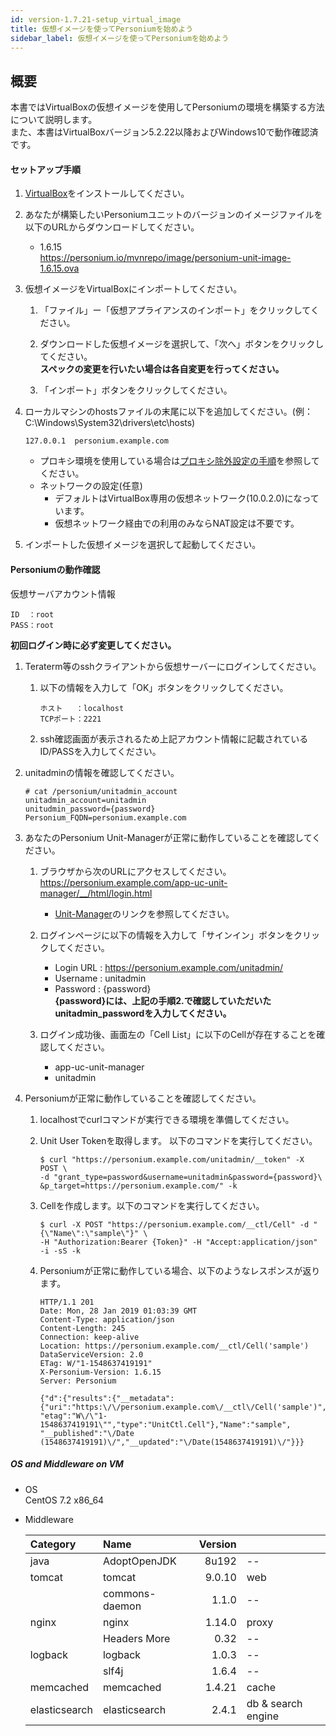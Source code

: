 ```yaml
---
id: version-1.7.21-setup_virtual_image
title: 仮想イメージを使ってPersoniumを始めよう
sidebar_label: 仮想イメージを使ってPersoniumを始めよう
---
```


概要
----

本書ではVirtualBoxの仮想イメージを使用してPersoniuｍの環境を構築する方法について説明します。  
また、本書はVirtualBoxバージョン5.2.22以降およびWindows10で動作確認済です。

#### セットアップ手順

1. [VirtualBox](https://www.virtualbox.org/wiki/Downloads)をインストールしてください。  

1. あなたが構築したいPersoniumユニットのバージョンのイメージファイルを
   以下のURLからダウンロードしてください。 

   * 1.6.15  
     https://personium.io/mvnrepo/image/personium-unit-image-1.6.15.ova  

1. 仮想イメージをVirtualBoxにインポートしてください。  

    1. 「ファイル」ー「仮想アプライアンスのインポート」をクリックしてください。

    1. ダウンロードした仮想イメージを選択して、「次へ」ボタンをクリックしてください。  
         **スペックの変更を行いたい場合は各自変更を行ってください。**
        
    1. 「インポート」ボタンをクリックしてください。

1. ローカルマシンのhostsファイルの末尾に以下を追加してください。(例：C:\Windows\System32\drivers\etc\hosts)  

    ```
    127.0.0.1  personium.example.com
    ```

    * プロキシ環境を使用している場合は[プロキシ除外設定の手順](proxy_exclusion_setting.md "")を参照してください。  
    * ネットワークの設定(任意)  
      * デフォルトはVirtualBox専用の仮想ネットワーク(10.0.2.0)になっています。  
      * 仮想ネットワーク経由での利用のみならNAT設定は不要です。

1. インポートした仮想イメージを選択して起動してください。  

#### Personiumの動作確認

仮想サーバアカウント情報
```
ID  ：root  
PASS：root
```
**初回ログイン時に必ず変更してください。**

1. Teraterm等のsshクライアントから仮想サーバーにログインしてください。

    1. 以下の情報を入力して「OK」ボタンをクリックしてください。  
    
        ```
        ホスト   ：localhost  
        TCPポート：2221
        ```

    1. ssh確認画面が表示されるため上記アカウント情報に記載されているID/PASSを入力してください。

1. unitadminの情報を確認してください。

   ```
   # cat /personium/unitadmin_account
   unitadmin_account=unitadmin
   unitudmin_password={password}
   Personium_FQDN=personium.example.com
   ```

1. あなたのPersonium Unit-Managerが正常に動作していることを確認してください。

    1. ブラウザから次のURLにアクセスしてください。  
        https://personium.example.com/app-uc-unit-manager/__/html/login.html  
        * [Unit-Manager](https://github.com/personium/app-uc-unit-manager "")のリンクを参照してください。    

    1. ログインページに以下の情報を入力して「サインイン」ボタンをクリックしてください。
       * Login URL      : https://personium.example.com/unitadmin/  
       * Username       : unitadmin  
       * Password       : {password}  
         **{password}には、上記の手順2.で確認していただいたunitadmin_passwordを入力してください。**

    1. ログイン成功後、画面左の「Cell List」に以下のCellが存在することを確認してください。
        * app-uc-unit-manager
        * unitadmin

1. Personiumが正常に動作していることを確認してください。  

    1. localhostでcurlコマンドが実行できる環境を準備してください。

    1. Unit User Tokenを取得します。 以下のコマンドを実行してください。

       ```
       $ curl "https://personium.example.com/unitadmin/__token" -X POST \
       -d "grant_type=password&username=unitadmin&password={password}\
       &p_target=https://personium.example.com/" -k  
       ```

    1. Cellを作成します。以下のコマンドを実行してください。

        ```
        $ curl -X POST "https://personium.example.com/__ctl/Cell" -d "{\"Name\":\"sample\"}" \
        -H "Authorization:Bearer {Token}" -H "Accept:application/json" -i -sS -k
        ```

    1. Personiumが正常に動作している場合、以下のようなレスポンスが返ります。  

        ```
        HTTP/1.1 201
        Date: Mon, 28 Jan 2019 01:03:39 GMT
        Content-Type: application/json
        Content-Length: 245
        Connection: keep-alive
        Location: https://personium.example.com/__ctl/Cell('sample')
        DataServiceVersion: 2.0
        ETag: W/"1-1548637419191"
        X-Personium-Version: 1.6.15
        Server: Personium
        
        {"d":{"results":{"__metadata":{"uri":"https:\/\/personium.example.com\/__ctl\/Cell('sample')",
        "etag":"W\/\"1-1548637419191\"","type":"UnitCtl.Cell"},"Name":"sample",
        "__published":"\/Date  (1548637419191)\/","__updated":"\/Date(1548637419191)\/"}}}
        ```

##### OS and Middleware on VM

* OS  
CentOS 7.2 x86_64

* Middleware  

    |Category       | Name           |Version       |                   |
    |:--------------|:---------------|-------------:|:------------------|
    | java          | AdoptOpenJDK   |        8u192 | --                |
    | tomcat        | tomcat         |       9.0.10 | web               |
    |               | commons-daemon |        1.1.0 | --                |
    | nginx         | nginx          |       1.14.0 | proxy             |
    |               | Headers More   |         0.32 | --                |
    | logback       | logback        |        1.0.3 | --                |
    |               | slf4j          |        1.6.4 | --                |
    | memcached     | memcached      |       1.4.21 | cache             |
    | elasticsearch | elasticsearch  |        2.4.1 | db & search engine|
